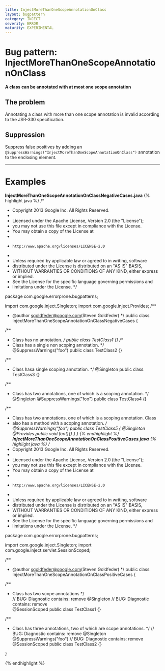 ```yaml
---
title: InjectMoreThanOneScopeAnnotationOnClass
layout: bugpattern
category: INJECT
severity: ERROR
maturity: EXPERIMENTAL
---
```


# Bug pattern: InjectMoreThanOneScopeAnnotationOnClass
__A class can be annotated with at most one scope annotation__

## The problem
Annotating a class with more than one scope annotation is invalid according to the JSR-330 specification. 

## Suppression
Suppress false positives by adding an `@SuppressWarnings("InjectMoreThanOneScopeAnnotationOnClass")` annotation to the enclosing element.

----------

# Examples
__InjectMoreThanOneScopeAnnotationOnClassNegativeCases.java__
{% highlight java %}
/*
 * Copyright 2013 Google Inc. All Rights Reserved.
 *
 * Licensed under the Apache License, Version 2.0 (the "License");
 * you may not use this file except in compliance with the License.
 * You may obtain a copy of the License at
 *
 *     http://www.apache.org/licenses/LICENSE-2.0
 *
 * Unless required by applicable law or agreed to in writing, software
 * distributed under the License is distributed on an "AS IS" BASIS,
 * WITHOUT WARRANTIES OR CONDITIONS OF ANY KIND, either express or implied.
 * See the License for the specific language governing permissions and
 * limitations under the License.
 */

package com.google.errorprone.bugpatterns;

import com.google.inject.Singleton;
import com.google.inject.Provides;
/**
 * @author sgoldfeder@google.com(Steven Goldfeder)
 */
public class InjectMoreThanOneScopeAnnotationOnClassNegativeCases {

  /**
   * Class has no annotation. 
   */
  public class TestClass1 {}
  /**
   * Class has a single non scoping annotation. 
   */
  @SuppressWarnings("foo")
  public class TestClass2 {}
  
  /**
   * Class hasa single scoping annotation.
   */
  @Singleton 
  public class TestClass3 {}
  
  /**
   * Class has two annotations, one of which is a scoping annotation.
   */
  @Singleton @SuppressWarnings("foo")
  public class TestClass4 {}
  
  /**
   * Class has two annotations, one of which is a scoping annotation. Class
   * also has a method with a scoping annotation.
   */
   @SuppressWarnings("foo")
  public class TestClass5 {
  @Singleton @Provides
  public void foo(){}
  }
}
{% endhighlight %}
__InjectMoreThanOneScopeAnnotationOnClassPositiveCases.java__
{% highlight java %}
/*
 * Copyright 2013 Google Inc. All Rights Reserved.
 *
 * Licensed under the Apache License, Version 2.0 (the "License");
 * you may not use this file except in compliance with the License.
 * You may obtain a copy of the License at
 *
 *     http://www.apache.org/licenses/LICENSE-2.0
 *
 * Unless required by applicable law or agreed to in writing, software
 * distributed under the License is distributed on an "AS IS" BASIS,
 * WITHOUT WARRANTIES OR CONDITIONS OF ANY KIND, either express or implied.
 * See the License for the specific language governing permissions and
 * limitations under the License.
 */

package com.google.errorprone.bugpatterns;

import com.google.inject.Singleton;
import com.google.inject.servlet.SessionScoped;

/**
 * @author sgoldfeder@google.com(Steven Goldfeder)
 */
public class InjectMoreThanOneScopeAnnotationOnClassPositiveCases {

  /**
   * Class has two scope annotations
   */  
  // BUG: Diagnostic contains: remove 
  @Singleton 
  // BUG: Diagnostic contains: remove  
  @SessionScoped
  public class TestClass1 {}

  /**
   * Class has three annotations, two of which are scope annotations.
   */
  // BUG: Diagnostic contains: remove 
  @Singleton 
  @SuppressWarnings("foo")
  // BUG: Diagnostic contains: remove  
  @SessionScoped
  public class TestClass2 {}
  
}

{% endhighlight %}
